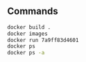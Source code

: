 ## Commands

```bash
docker build .
docker images
docker run 7a9ff83d4601
docker ps
docker ps -a
```